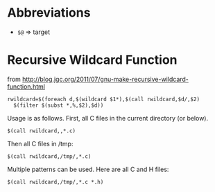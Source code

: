 # Abbreviations

* `$@` => target

#  Recursive Wildcard Function

from http://blog.jgc.org/2011/07/gnu-make-recursive-wildcard-function.html

    rwildcard=$(foreach d,$(wildcard $1*),$(call rwildcard,$d/,$2)
      $(filter $(subst *,%,$2),$d))

Usage is as follows. First, all C files in the current directory (or below).

    $(call rwildcard,,*.c)

Then all C files in /tmp:

    $(call rwildcard,/tmp/,*.c)

Multiple patterns can be used. Here are all C and H files:

    $(call rwildcard,/tmp/,*.c *.h)

